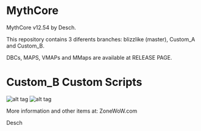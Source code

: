 MythCore
========

MythCore v12.54 by Desch. 

This repository contains 3 diferents branches: blizzlike (master), Custom_A and Custom_B.

DBCs, MAPS, VMAPs and MMaps are available at RELEASE PAGE.

Custom_B Custom Scripts
========

![alt tag](http://i.imgur.com/4gTCJdI.png "Custom B")
![alt tag](http://i.imgur.com/7XJ4Jty.png "Custom B")

More information and other items at: ZoneWoW.com

Desch
